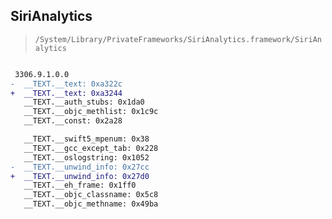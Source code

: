 ## SiriAnalytics

> `/System/Library/PrivateFrameworks/SiriAnalytics.framework/SiriAnalytics`

```diff

 3306.9.1.0.0
-  __TEXT.__text: 0xa322c
+  __TEXT.__text: 0xa3244
   __TEXT.__auth_stubs: 0x1da0
   __TEXT.__objc_methlist: 0x1c9c
   __TEXT.__const: 0x2a28

   __TEXT.__swift5_mpenum: 0x38
   __TEXT.__gcc_except_tab: 0x228
   __TEXT.__oslogstring: 0x1052
-  __TEXT.__unwind_info: 0x27cc
+  __TEXT.__unwind_info: 0x27d0
   __TEXT.__eh_frame: 0x1ff0
   __TEXT.__objc_classname: 0x5c8
   __TEXT.__objc_methname: 0x49ba

```

